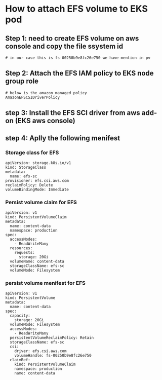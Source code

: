 # How to attach EFS volume to EKS pod 

## Step 1: need to create EFS volume on aws console and copy the file ssystem id
```t
# in our case this is fs-00250b9e8fc26e750 we have mention in pv

```
## Step 2: Attach the EFS IAM policy to EKS node group role
```
# below is the amazon managed policy
AmazonEFSCSIDriverPolicy
```
## step 3: Install the EFS SCI driver from aws add-on (EKS aws console)

## step 4: Aplly the following menifest

### Storage class for EFS
```
apiVersion: storage.k8s.io/v1
kind: StorageClass
metadata:
  name: efs-sc
provisioner: efs.csi.aws.com
reclaimPolicy: Delete
volumeBindingMode: Immediate

```

### Persist volume claim for EFS
```
apiVersion: v1
kind: PersistentVolumeClaim
metadata:
  name: content-data
  namespace: production
spec:
  accessModes:
    - ReadWriteMany
  resources:
    requests:
      storage: 20Gi
  volumeName: content-data
  storageClassName: efs-sc
  volumeMode: Filesystem

```

### persist volume menifest for EFS

```
apiVersion: v1
kind: PersistentVolume
metadata:
  name: content-data
spec:
  capacity:
    storage: 20Gi
  volumeMode: Filesystem
  accessModes:
    - ReadWriteMany
  persistentVolumeReclaimPolicy: Retain
  storageClassName: efs-sc
  csi:
    driver: efs.csi.aws.com
    volumeHandle: fs-00250b9e8fc26e750
  claimRef:
    kind: PersistentVolumeClaim
    namespace: production
    name: content-data
```
